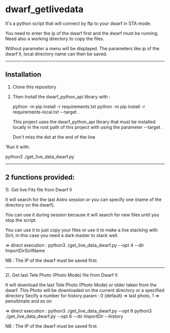 # dwarf_getlivedata

It's a python script that will connect by ftp to your dwarf in STA mode.

You need to enter the ip of the dwarf first and the dwarf must be running.
Need also a working directory to copy the files.

Without parameter a menu will be displayed.
The parameters like ip of the dwarf II, local directory name can then be saved.

---------------------
Installation
---------------------
1. Clone this repository 

2. Then Install the dwarf_python_api library with :
  
     python -m pip install -r requirements.txt
     python -m pip install -r requirements-local.txt --target .

   This project uses the dwarf_python_api library that must be installed locally in the root path of this project
   with using the parameter --target .

   Don't miss the dot at the end of the line

'Run it with:

python3 ./get_live_data_dwarf.py

---------------------
2 functions provided: 
---------------------
1). Get live Fits file from Dwarf II


It will search for the last Astro session or you can specify one (name of the directory on the dwarf).

You can use it during session because it will search for new files until you stop the script.

You can use it to just copy your files or use it to make a live stacking with Siril, in this case you need a dark master to stack well.

=> direct execution : 
   python3 ./get_live_data_dwarf.py --opt 4 --dir ImportDirSirilName

NB : The IP of the dwarf must be saved first.

---------------------
2). Get last Tele Photo (Photo Mode) file from Dwarf II

It will download the last Tele Photo (Photo Mode) or older taken from the dwarf.
This Photo will be downloaded on the current directory or a specified directory
Secify a number for history param : 0 (default) => last photo, 1 => penultimate and so on

=> direct execution : 
   python3 ./get_live_data_dwarf.py --opt 6
   python3 ./get_live_data_dwarf.py --opt 6 --dir ImportDir --history

NB : The IP of the dwarf must be saved first.